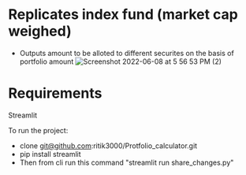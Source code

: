# Replicates index fund (market cap weighed)
* Outputs amount to be alloted to different securites on the basis of portfolio amount 
![Screenshot 2022-06-08 at 5 56 53 PM (2)](https://user-images.githubusercontent.com/42741130/172617177-24f5ad7e-e0bb-48ef-9b58-059b58040f2a.png)





# Requirements
Streamlit

To run the project:
* clone git@github.com:ritik3000/Protfolio_calculator.git
* pip install streamlit
* Then from cli run this command "streamlit run share_changes.py"

